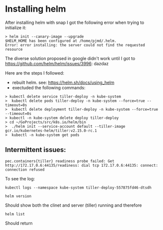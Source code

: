 # Installing helm

After installing helm with snap I got the following error when trying to initialize it:  
```
> helm init --canary-image --upgrade
$HELM_HOME has been configured at /home/pjmd/.helm.
Error: error installing: the server could not find the requested resource
```
The diverse solution proposed in google didn't work until I got to 
https://github.com/helm/helm/issues/3996: dazdaz 

Here are the steps I followed:
* rebuilt helm. see: https://helm.sh/docs/using_helm 
* exectuded the following commands:  
```
> kubectl delete service tiller-deploy -n kube-system
>  kubectl delete pods tiller-deploy -n kube-system --force=true --timeout=0s
>  kubectl delete deployment tiller-deploy -n kube-system --force=true --timeout=0s
> kubectl -n kube-system delete deploy tiller-deploy
> cd ~/GoProjects/src/k8s.io/helm/bin
>  ./helm init --service-account default --tiller-image gcr.io/kubernetes-helm/tiller:v2.15.0-rc.1
>  kubectl -n kube-system get pods
```
## Intermittent issues:  
```
pec.containers{tiller} readiness probe failed: Get http://172.17.0.6:44135/readiness: dial tcp 172.17.0.6:44135: connect: connection refused
```
To see the log:  
```
kubectl logs --namespace kube-system tiller-deploy-557875fd46-dtsdh
```
```
helm version
```
Should show both the clinet and server (tiller) running and therefore  
```
helm list
```
Should return 
